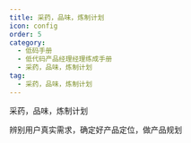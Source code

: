 ```yaml
---
title: 采药，品味，炼制计划
icon: config
order: 5
category:
  - 低码手册
  - 低代码产品经理经理练成手册
  - 采药，品味，炼制计划
tag:
  - 采药，品味，炼制计划
---
```


采药，品味，炼制计划

辨别用户真实需求，确定好产品定位，做产品规划






